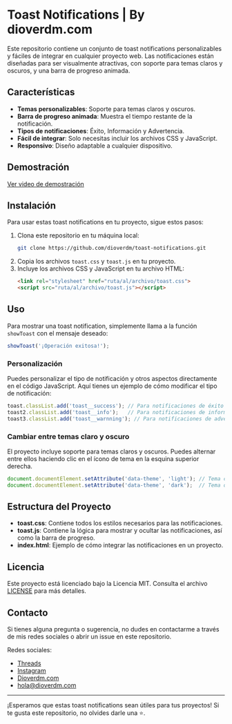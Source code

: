 # Toast Notifications | By dioverdm.com

Este repositorio contiene un conjunto de toast notifications personalizables y fáciles de integrar en cualquier proyecto web. Las notificaciones están diseñadas para ser visualmente atractivas, con soporte para temas claros y oscuros, y una barra de progreso animada.

## Características

- **Temas personalizables**: Soporte para temas claros y oscuros.
- **Barra de progreso animada**: Muestra el tiempo restante de la notificación.
- **Tipos de notificaciones**: Éxito, Información y Advertencia.
- **Fácil de integrar**: Solo necesitas incluir los archivos CSS y JavaScript.
- **Responsivo**: Diseño adaptable a cualquier dispositivo.

## Demostración

[Ver video de demostración](./demo.jpg)

## Instalación

Para usar estas toast notifications en tu proyecto, sigue estos pasos:

1. Clona este repositorio en tu máquina local:
   ```bash
   git clone https://github.com/dioverdm/toast-notifications.git
   ```
2. Copia los archivos `toast.css` y `toast.js` en tu proyecto.
3. Incluye los archivos CSS y JavaScript en tu archivo HTML:
   ```html
   <link rel="stylesheet" href="ruta/al/archivo/toast.css">
   <script src="ruta/al/archivo/toast.js"></script>
   ```

## Uso

Para mostrar una toast notification, simplemente llama a la función `showToast` con el mensaje deseado:

```javascript
showToast('¡Operación exitosa!');
```

### Personalización

Puedes personalizar el tipo de notificación y otros aspectos directamente en el código JavaScript. Aquí tienes un ejemplo de cómo modificar el tipo de notificación:

```javascript
toast.classList.add('toast__success'); // Para notificaciones de éxito
toast2.classList.add('toast__info');   // Para notificaciones de información
toast3.classList.add('toast__warnning'); // Para notificaciones de advertencia
```

### Cambiar entre temas claro y oscuro

El proyecto incluye soporte para temas claros y oscuros. Puedes alternar entre ellos haciendo clic en el ícono de tema en la esquina superior derecha.

```javascript
document.documentElement.setAttribute('data-theme', 'light'); // Tema claro
document.documentElement.setAttribute('data-theme', 'dark');  // Tema oscuro
```

## Estructura del Proyecto

- **toast.css**: Contiene todos los estilos necesarios para las notificaciones.
- **toast.js**: Contiene la lógica para mostrar y ocultar las notificaciones, así como la barra de progreso.
- **index.html**: Ejemplo de cómo integrar las notificaciones en un proyecto.

## Licencia

Este proyecto está licenciado bajo la Licencia MIT. Consulta el archivo [LICENSE](LICENSE) para más detalles.

## Contacto

Si tienes alguna pregunta o sugerencia, no dudes en contactarme a través de mis redes sociales o abrir un issue en este repositorio.

Redes sociales:
- [Threads](https://threads.net/@dioverdm)
- [Instagram](https://instagram.com/dioverdm)
- [Dioverdm.com](https://dioverdm.com)
- [hola@dioverdm.com](mailto:hola@dioverdm.com)

---

¡Esperamos que estas toast notifications sean útiles para tus proyectos! Si te gusta este repositorio, no olvides darle una ⭐️.
